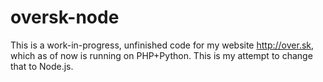 # oversk-node

This is a work-in-progress, unfinished code for my website http://over.sk, which as of now is running on PHP+Python. This is my attempt to change that to Node.js.
